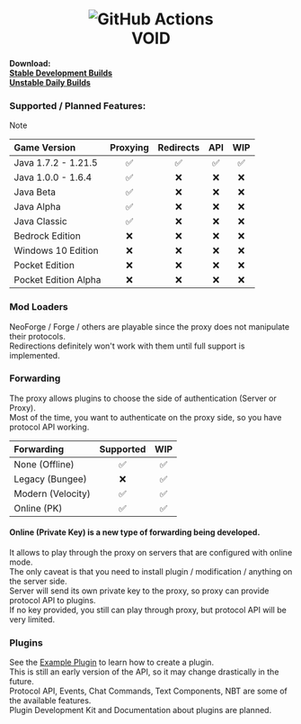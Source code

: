 <h1 align="center">
	<img src="https://github.com/caunt/Void/actions/workflows/dotnet.yml/badge.svg" alt="GitHub Actions" />
	<br>
	VOID
</h1>


**Download:**
<br>
[**Stable Development Builds**](https://github.com/caunt/Void/releases)
<br>
[**Unstable Daily Builds**](https://github.com/caunt/Void/actions)



### Supported / Planned Features:

> [!NOTE]
>
>| Game Version         | Proxying           | Redirects          | API                | WIP                |
>| :------------------- | :----------------: | :----------------: | :----------------: | :----------------: |
>| Java 1.7.2 - 1.21.5  | :white_check_mark: | :white_check_mark: | :white_check_mark: | :white_check_mark: |
>| Java 1.0.0 - 1.6.4   | :white_check_mark: | :x:                | :x:                | :x:                |
>| Java Beta            | :white_check_mark: | :x:                | :x:                | :x:                |
>| Java Alpha           | :white_check_mark: | :x:                | :x:                | :x:                |
>| Java Classic         | :white_check_mark: | :x:                | :x:                | :x:                |
>| Bedrock Edition      | :x:                | :x:                | :x:                | :x:                |
>| Windows 10 Edition   | :x:                | :x:                | :x:                | :x:                |
>| Pocket Edition       | :x:                | :x:                | :x:                | :x:                |
>| Pocket Edition Alpha | :x:                | :x:                | :x:                | :x:                |

### Mod Loaders
NeoForge / Forge / others are playable since the proxy does not manipulate their protocols.
<br>
Redirections definitely won't work with them until full support is implemented.

### Forwarding
The proxy allows plugins to choose the side of authentication (Server or Proxy).
<br>
Most of the time, you want to authenticate on the proxy side, so you have protocol API working.

| Forwarding        | Supported          | WIP                |
| :---------------- | :----------------: | :----------------: |
| None (Offline)    | :white_check_mark: | :white_check_mark: |
| Legacy (Bungee)   | :x:                | :white_check_mark: |
| Modern (Velocity) | :white_check_mark: | :white_check_mark: |
| Online (PK)       | :white_check_mark: | :white_check_mark: |

#### Online (Private Key) is a new type of forwarding being developed.
It allows to play through the proxy on servers that are configured with online mode.
<br>
The only caveat is that you need to install plugin / modification / anything on the server side.
<br>
Server will send its own private key to the proxy, so proxy can provide protocol API to plugins.
<br>
If no key provided, you still can play through proxy, but protocol API will be very limited.


### Plugins
See the [Example Plugin](https://github.com/caunt/Void/blob/main/src/Plugins/ExamplePlugin/ExamplePlugin.cs) to learn how to create a plugin.
<br>
This is still an early version of the API, so it may change drastically in the future.
<br>
Protocol API, Events, Chat Commands, Text Components, NBT are some of the available features.
<br>
Plugin Development Kit and Documentation about plugins are planned.